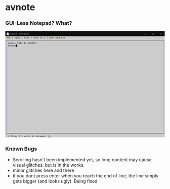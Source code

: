# avnote
### GUI-Less Notepad? What?
<img src="preview.png"/>

### Known Bugs
 - Scrolling hasn't been implemented yet, so long content may cause visual glitches. but is in the works.
 - minor glitches here and there
 - if you dont press enter when you reach the end of line, the line simply gets bigger (and looks ugly). Being fixed
